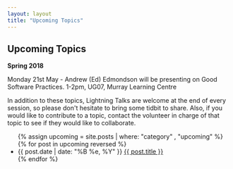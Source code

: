 ```yaml
---
layout: layout
title: "Upcoming Topics"
---
```


<section class="content">

Upcoming Topics
===============

**Spring 2018**

Monday 21st May - Andrew (Ed) Edmondson will be presenting on Good Software Practices.
1-2pm, UG07, Murray Learning Centre

In addition to these topics, Lightning Talks are welcome at the end of every session, so please don't hesitate to bring some tidbit to share. Also, if you would like to contribute to a topic, contact the volunteer in charge of that topic to see if they would like to collaborate.

<ul class="listing">
  {% assign upcoming = site.posts | where: "category" , "upcoming" %}
  {% for post in upcoming reversed %}
  <li>
  <span>{{ post.date | date: "%B %e, %Y" }}</span> <a href="{{ site.url }}{{ post.url }}">{{ post.title }}</a>
  </li>
  {% endfor %}
</ul>
</section>
